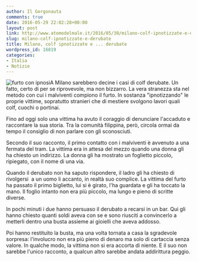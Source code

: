 ```yaml
---
author: Il Gorgonauta
comments: true
date: 2016-05-29 22:02:28+00:00
layout: post
link: http://www.atomodelmale.it/2016/05/30/milano-colf-ipnotizzate-e-derubate/
slug: milano-colf-ipnotizzate-e-derubate
title: Milano, colf ipnotizzate e ... derubate
wordpress_id: 16819
categories:
- Italia
- Notizie
---
```


![furto con ipnosi](http://www.atomodelmale.it/wp-content/uploads/2016/05/furto-con-ipnosi-300x240.jpg)A Milano sarebbero decine i casi di colf derubate. Un fatto, certo di per se riprovevole, ma non bizzarro. La vera stranezza sta nel metodo con cui i malviventi compiono il furto. In sostanza "ipnotizzando" le proprie vittime, sopratutto stranieri che di mestiere svolgono lavori quali colf, cuochi o portinai.

Fino ad oggi solo una vittima ha avuto il coraggio di denunciare l'accaduto e raccontare la sua storia. Tra la comunità filippina, però, circola ormai da tempo il consiglio di non parlare con gli sconosciuti.


Secondo il suo racconto, il primo contatto con i malviventi è avvenuto a una fermata del tram. La vittima era in attesa del mezzo quando una donna gli ha chiesto un indirizzo. La donna gli ha mostrato un foglietto piccolo, ripiegato, con il nome di una via.

Quando il derubato non ha saputo rispondere, il ladro gli ha chiesto di rivolgersi  a un uomo li accanto, in realtà suo complice. La vittima del furto ha passato il primo biglietto, lui si è girato, l'ha guardata e gli ha toccato la mano. Il foglio intanto non era più piccolo, ma lungo e pieno di scritte diverse.

In pochi minuti i due hanno persuaso il derubato a recarsi in un bar. Qui gli hanno chiesto quanti soldi aveva con se e sono riusciti a convincerlo a metterli dentro una busta assieme ai gioielli che aveva addosso.

Poi hanno restituito la busta, ma una volta tornata a casa la sgradevole sorpresa: l'involucro non era più pieno di denaro ma solo di cartaccia senza valore. In qualche modo, la vittima non si era accorta di niente. E il suo non sarebbe l'unico racconto, a qualcun altro sarebbe andata addirittura peggio.
